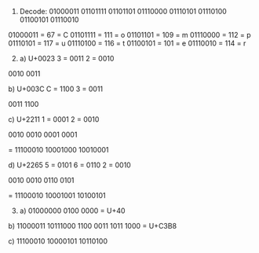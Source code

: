 1. Decode: 01000011 01101111 01101101 01110000 01110101 01110100 01100101 01110010

01000011 = 67  = C
01101111 = 111 = o
01101101 = 109 = m
01110000 = 112 = p
01110101 = 117 = u
01110100 = 116 = t
01100101 = 101 = e
01110010 = 114 = r

2. a) U+0023
3 = 0011
2 = 0010

0010 0011

b) U+003C
C = 1100
3 = 0011

0011 1100

c) U+2211
1 = 0001
2 = 0010

0010 0010 0001 0001

= 11100010 10001000 10010001

d) U+2265
5 = 0101
6 = 0110
2 = 0010

0010 0010 0110 0101

= 11100010 10001001 10100101

3. a) 01000000
0100 0000
= U+40

b) 11000011 10111000
1100 0011 1011 1000 = U+C3B8

c) 11100010 10000101 10110100

